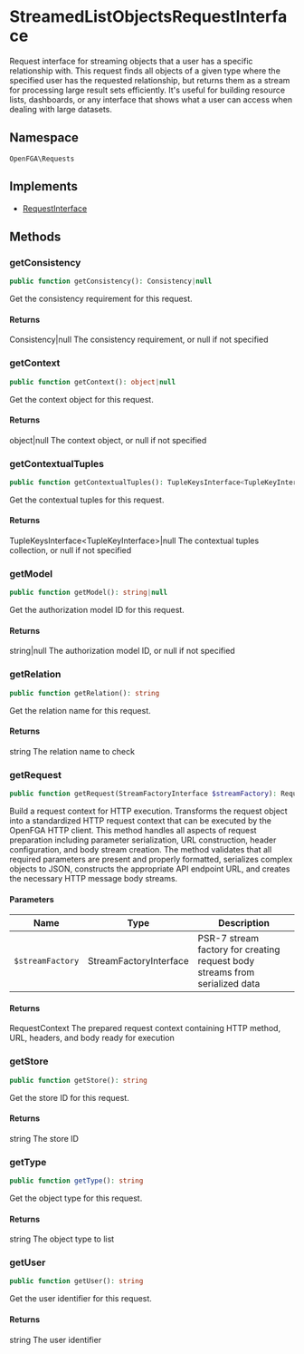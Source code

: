 # StreamedListObjectsRequestInterface

Request interface for streaming objects that a user has a specific relationship with. This request finds all objects of a given type where the specified user has the requested relationship, but returns them as a stream for processing large result sets efficiently. It&#039;s useful for building resource lists, dashboards, or any interface that shows what a user can access when dealing with large datasets.

## Namespace
`OpenFGA\Requests`

## Implements
* [RequestInterface](RequestInterface.md)



## Methods
### getConsistency


```php
public function getConsistency(): Consistency|null
```

Get the consistency requirement for this request.


#### Returns
Consistency&#124;null
 The consistency requirement, or null if not specified

### getContext


```php
public function getContext(): object|null
```

Get the context object for this request.


#### Returns
object&#124;null
 The context object, or null if not specified

### getContextualTuples


```php
public function getContextualTuples(): TupleKeysInterface<TupleKeyInterface>|null
```

Get the contextual tuples for this request.


#### Returns
TupleKeysInterface&lt;TupleKeyInterface&gt;&#124;null
 The contextual tuples collection, or null if not specified

### getModel


```php
public function getModel(): string|null
```

Get the authorization model ID for this request.


#### Returns
string&#124;null
 The authorization model ID, or null if not specified

### getRelation


```php
public function getRelation(): string
```

Get the relation name for this request.


#### Returns
string
 The relation name to check

### getRequest


```php
public function getRequest(StreamFactoryInterface $streamFactory): RequestContext
```

Build a request context for HTTP execution. Transforms the request object into a standardized HTTP request context that can be executed by the OpenFGA HTTP client. This method handles all aspects of request preparation including parameter serialization, URL construction, header configuration, and body stream creation. The method validates that all required parameters are present and properly formatted, serializes complex objects to JSON, constructs the appropriate API endpoint URL, and creates the necessary HTTP message body streams.

#### Parameters
| Name | Type | Description |
|------|------|-------------|
| `$streamFactory` | StreamFactoryInterface | PSR-7 stream factory for creating request body streams from serialized data |

#### Returns
RequestContext
 The prepared request context containing HTTP method, URL, headers, and body ready for execution

### getStore


```php
public function getStore(): string
```

Get the store ID for this request.


#### Returns
string
 The store ID

### getType


```php
public function getType(): string
```

Get the object type for this request.


#### Returns
string
 The object type to list

### getUser


```php
public function getUser(): string
```

Get the user identifier for this request.


#### Returns
string
 The user identifier

